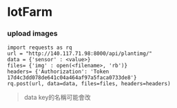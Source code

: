 # IotFarm

### upload images

```
import requests as rq
url = "http://140.117.71.98:8000/api/plantimg/"
data = {'sensor' : <value>} 
files= {'img' : open(<filename>, 'rb')}
headers= {'Authorization': 'Token 17d4c3dd078de641c04a464af97a5faca0733de8'}
rq.post(url, data=data, files=files, headers=headers)
```
> data key的名稱可能會改
